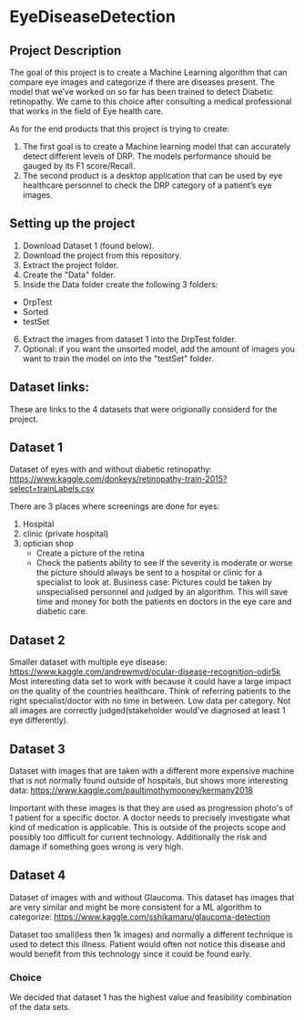# EyeDiseaseDetection
## Project Description
The goal of this project is to create a Machine Learning algorithm that can compare eye images and categorize if there are diseases present. 
The model that we’ve worked on so far has been trained to detect Diabetic retinopathy. We came to this choice after consulting a medical professional that works in the field of Eye health care.

As for the end products that this project is trying to create:
1. The first goal is to create a Machine learning model that can accurately detect different levels of DRP. The models performance should be gauged by its F1 score/Recall.
2. The second product is a desktop application that can be used by eye healthcare personnel to check the DRP category of a patient’s eye images. 

## Setting up the project
1. Download Dataset 1 (found below).
2. Download the project from this repository.
3. Extract the project folder.
4. Create the "Data" folder.
5. Inside the Data folder create the following 3 folders:
  - DrpTest
  - Sorted
  - testSet
6. Extract the images from dataset 1 into the DrpTest folder.
7. Optional: if you want the unsorted model, add the amount of images you want to train the model on into the "testSet" folder.

## Dataset links:
These are links to the 4 datasets that were origionally considerd for the project.

## Dataset 1
Dataset of eyes with and without diabetic retinopathy:
https://www.kaggle.com/donkeys/retinopathy-train-2015?select=trainLabels.csv 

There are 3 places where screenings are done for eyes:
1. Hospital
2. clinic (private hospital)
3. optician shop 
    - Create a picture of the retina
    - Check the patients ability to see
If the severity is moderate or worse the picture should always be sent to a hospital or clinic for a specialist to look at.
Business case: Pictures could be taken by unspecialised personnel and judged by an algorithm. This will save time and money for both the patients en doctors in the eye care and diabetic care.

## Dataset 2
Smaller dataset with multiple eye disease:
https://www.kaggle.com/andrewmvd/ocular-disease-recognition-odir5k 
Most interesting data set to work with because it could have a large impact on the quality of the countries healthcare. Think of referring patients to the right specialist/doctor with no time in between. 
Low data per category.
Not all images are correctly judged(stakeholder would've diagnosed at least 1 eye differently).


## Dataset 3
Dataset with images that are taken with a different more expensive machine that is not normally found outside of hospitals, but shows more interesting data:
https://www.kaggle.com/paultimothymooney/kermany2018 

Important with these images is that they are used as progression photo's of 1 patient for a specific doctor.
A doctor needs to precisely investigate what kind of medication is applicable. This is outside of the projects scope and possibly too difficult for current technology. 
Additionally the risk and damage if something goes wrong is very high.

## Dataset 4
Dataset of images with and without Glaucoma. This dataset has images that are very similar and might be more consistent for a ML algorithm to categorize: 
https://www.kaggle.com/sshikamaru/glaucoma-detection 

Dataset too small(less then 1k images) and normally a different technique is used to detect this illness.
Patient would often not notice this disease and would benefit from this technology since it could be found early.

### Choice
We decided that dataset 1 has the highest value and feasibility combination of the data sets.